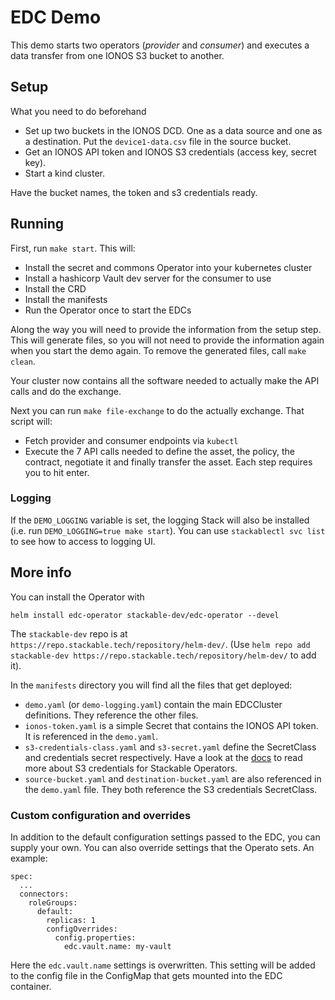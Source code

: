 
# EDC Demo

This demo starts two operators (_provider_ and _consumer_) and executes a data transfer from one IONOS S3 bucket to another.

## Setup

What you need to do beforehand

- Set up two buckets in the IONOS DCD. One as a data source and one as a destination. Put the `device1-data.csv` file in the source bucket.
- Get an IONOS API token and IONOS S3 credentials (access key, secret key).
- Start a kind cluster.

Have the bucket names, the token and s3 credentials ready.
## Running

First, run `make start`. This will:

- Install the secret and commons Operator into your kubernetes cluster
- Install a hashicorp Vault dev server for the consumer to use
- Install the CRD
- Install the manifests
- Run the Operator once to start the EDCs

Along the way you will need to provide the information from the setup step. This will generate files, so you will not need to provide the information again when you start the demo again. To remove the generated files, call `make clean`.

Your cluster now contains all the software needed to actually make the API calls and do the exchange.

Next you can run `make file-exchange` to do the actually exchange. That script will:

- Fetch provider and consumer endpoints via `kubectl`
- Execute the 7 API calls needed to define the asset, the policy, the contract, negotiate it and finally transfer the asset. Each step requires you to hit enter.

### Logging

If the `DEMO_LOGGING` variable is set, the logging Stack will also be installed (i.e. run `DEMO_LOGGING=true make start`). You can use `stackablectl svc list` to see how to access to logging UI.

## More info

You can install the Operator with 

    helm install edc-operator stackable-dev/edc-operator --devel

The `stackable-dev` repo is at `https://repo.stackable.tech/repository/helm-dev/`. (Use `helm repo add stackable-dev https://repo.stackable.tech/repository/helm-dev/` to add it).

In the `manifests` directory you will find all the files that get deployed:

- `demo.yaml` (or `demo-logging.yaml`) contain the main EDCCluster definitions. They reference the other files.
- `ionos-token.yaml` is a simple Secret that contains the IONOS API token. It is referenced in the `demo.yaml`.
- `s3-credentials-class.yaml` and `s3-secret.yaml` define the SecretClass and credentials secret respectively. Have a look at the [docs](https://docs.stackable.tech/home/stable/concepts/s3.html#_credentials) to read more about S3 credentials for Stackable Operators.
- `source-bucket.yaml` and `destination-bucket.yaml` are also referenced in the `demo.yaml` file. They both reference the S3 credentials SecretClass.


### Custom configuration and overrides

In addition to the default configuration settings passed to the EDC, you can supply your own. You can also override settings that the Operato sets. An example:

```
spec:
  ...
  connectors:
    roleGroups:
      default:
        replicas: 1
        configOverrides:
          config.properties:
            edc.vault.name: my-vault
```

Here the `edc.vault.name` settings is overwritten. This setting will be added to the config file in the ConfigMap that gets mounted into the EDC container.

